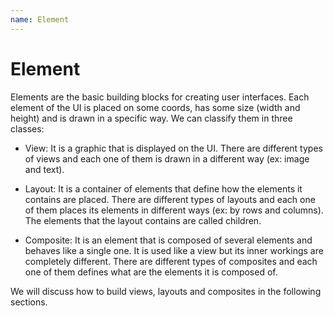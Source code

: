 ```yaml
---
name: Element
---
```


# Element

Elements are the basic building blocks for creating user interfaces. Each element of the UI is placed on some coords, has some size (width and height) and is drawn in a specific way. We can classify them in three classes:

- View: It is a graphic that is displayed on the UI. There are different types of views and each one of them is drawn in a different way (ex: image and text).

- Layout: It is a container of elements that define how the elements it contains are placed. There are different types of layouts and each one of them places its elements in different ways (ex: by rows and columns). The elements that the layout contains are called children.

- Composite: It is an element that is composed of several elements and behaves like a single one. It is used like a view but its inner workings are completely different. There are different types of composites and each one of them defines what are the elements it is composed of.

We will discuss how to build views, layouts and composites in the following sections.
